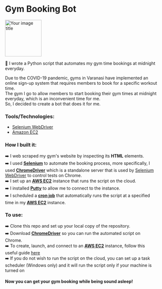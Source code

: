 # Gym Booking Bot

<img src="https://user-images.githubusercontent.com/36112125/113499920-e8431a00-94e7-11eb-977a-0f0810a3a0e8.png" alt="Your image title" width="120"/>

:muscle: I wrote a Python script that automates my gym time bookings at midnight everyday.

Due to the COVID-19 pandemic, gyms in Varanasi have implemented an online sign-up system that requires members to book for a specific workout time.  
The gym I go to allow members to start booking their gym times at midnight everyday, which is an inconvenient time for me.  
So, I decided to create a bot that does it for me.

### Tools/Technologies: ###  
* [Selenium WebDriver](https://www.selenium.dev/documentation/en/webdriver/)  
* [Amazon EC2](https://aws.amazon.com/ec2/)

### How I built it: ###  
:arrow_right:	I web scraped my gym's website by inspecting its **HTML** elements.  
:arrow_right:	I used [**Selenium**](https://www.selenium.dev/) to automate the booking process, more specifically, 
I used [**ChromeDriver**](https://chromedriver.chromium.org/) which is a standalone server that is used by [Selenium WebDriver](https://www.selenium.dev/documentation/en/webdriver/) to control tests on Chrome.  
:arrow_right:	I set up an [**AWS EC2**](https://aws.amazon.com/ec2/) instance that runs the script on the cloud.  
:arrow_right:	I installed [**Putty**](https://www.putty.org/) to allow me to connect to the instance.  
:arrow_right:	I scheduled a [**cron job**](https://www.hostgator.com/help/article/what-are-cron-jobs) that automatically runs the script at a specified time in my [**AWS EC2**](https://aws.amazon.com/ec2/) instance.

### To use: ###  
:arrow_right:	Clone this repo and set up your local copy of the repository.  
:arrow_right:	Download [**ChromeDriver**](https://chromedriver.chromium.org/) so you can run the automated script on Chrome.  
:arrow_right:	To create, launch, and connect to an [**AWS EC2**](https://aws.amazon.com/ec2/) instance, follow this useful guide [here](https://praneeth-kandula.medium.com/launching-and-connecting-to-an-aws-ec2-instance-6678f660bbe6)  
:arrow_right:	If you do not wish to run the script on the cloud, you can set up a task scheduler (Windows only) and it will run the script only if your machine is turned on

#### Now you can get your gym booking while being sound asleep! ####
